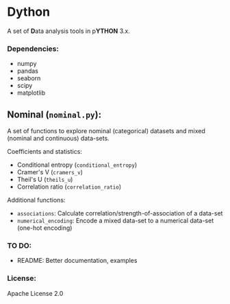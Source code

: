 # Dython
A set of **D**ata analysis tools in p**YTHON** 3.x.

### Dependencies:
* numpy
* pandas
* seaborn
* scipy
* matplotlib

## Nominal (`nominal.py`):
A set of functions to explore nominal (categorical) datasets and
mixed (nominal and continuous) data-sets.

Coefficients and statistics:
* Conditional entropy (`conditional_entropy`)
* Cramer's V (`cramers_v`)
* Theil's U (`theils_u`)
* Correlation ratio (`correlation_ratio`)

Additional functions:
* `associations`: Calculate correlation/strength-of-association
of a data-set
* `numerical_encoding`: Encode a mixed data-set to a numerical data-set 
(one-hot encoding)

### TO DO:
* README: Better documentation, examples

### License:
Apache License 2.0